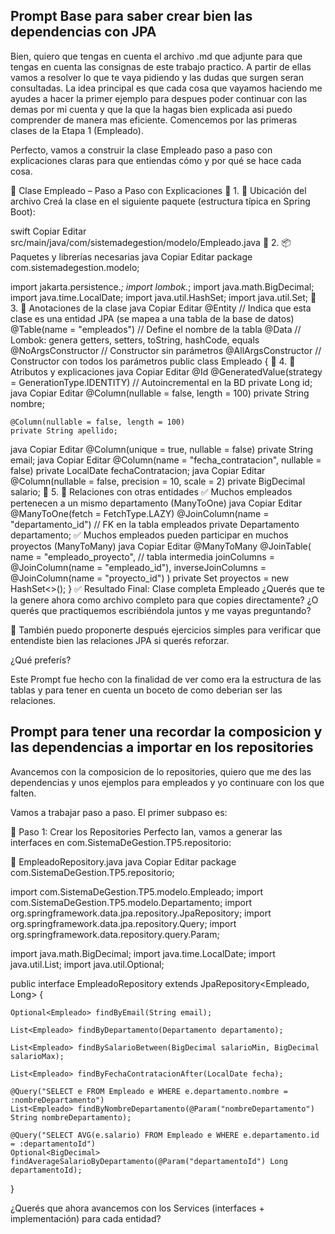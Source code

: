 ## Prompt Base para saber crear bien las dependencias con JPA

Bien, quiero que tengas en cuenta el archivo .md que adjunte para que tengas en cuenta las consignas de este trabajo practico. A partir de ellas vamos a resolver lo que te vaya pidiendo y las dudas que surgen seran consultadas. La idea principal es que cada cosa que vayamos haciendo me ayudes a hacer la primer ejemplo para despues poder continuar con las demas por mi cuenta y que la que la hagas bien explicada asi puedo comprender de manera mas eficiente. Comencemos por las primeras clases de la Etapa 1 (Empleado).

Perfecto, vamos a construir la clase Empleado paso a paso con explicaciones claras para que entiendas cómo y por qué se hace cada cosa.

🧱 Clase Empleado – Paso a Paso con Explicaciones
📌 1. 📁 Ubicación del archivo
Creá la clase en el siguiente paquete (estructura típica en Spring Boot):

swift
Copiar
Editar
src/main/java/com/sistemadegestion/modelo/Empleado.java
📌 2. 📦 Paquetes y librerías necesarias
java
Copiar
Editar
package com.sistemadegestion.modelo;

import jakarta.persistence.*;
import lombok.*;
import java.math.BigDecimal;
import java.time.LocalDate;
import java.util.HashSet;
import java.util.Set;
📌 3. 🔧 Anotaciones de la clase
java
Copiar
Editar
@Entity  // Indica que esta clase es una entidad JPA (se mapea a una tabla de la base de datos)
@Table(name = "empleados")  // Define el nombre de la tabla
@Data  // Lombok: genera getters, setters, toString, hashCode, equals
@NoArgsConstructor  // Constructor sin parámetros
@AllArgsConstructor  // Constructor con todos los parámetros
public class Empleado {
📌 4. 🔑 Atributos y explicaciones
java
Copiar
Editar
    @Id
    @GeneratedValue(strategy = GenerationType.IDENTITY)  // Autoincremental en la BD
    private Long id;
java
Copiar
Editar
    @Column(nullable = false, length = 100)
    private String nombre;

    @Column(nullable = false, length = 100)
    private String apellido;
java
Copiar
Editar
    @Column(unique = true, nullable = false)
    private String email;
java
Copiar
Editar
    @Column(name = "fecha_contratacion", nullable = false)
    private LocalDate fechaContratacion;
java
Copiar
Editar
    @Column(nullable = false, precision = 10, scale = 2)
    private BigDecimal salario;
📌 5. 🔗 Relaciones con otras entidades
✅ Muchos empleados pertenecen a un mismo departamento (ManyToOne)
java
Copiar
Editar
    @ManyToOne(fetch = FetchType.LAZY)
    @JoinColumn(name = "departamento_id")  // FK en la tabla empleados
    private Departamento departamento;
✅ Muchos empleados pueden participar en muchos proyectos (ManyToMany)
java
Copiar
Editar
    @ManyToMany
    @JoinTable(
        name = "empleado_proyecto",  // tabla intermedia
        joinColumns = @JoinColumn(name = "empleado_id"),
        inverseJoinColumns = @JoinColumn(name = "proyecto_id")
    )
    private Set<Proyecto> proyectos = new HashSet<>();
}
✅ Resultado Final: Clase completa Empleado
¿Querés que te la genere ahora como archivo completo para que copies directamente? ¿O querés que practiquemos escribiéndola juntos y me vayas preguntando?

📘 También puedo proponerte después ejercicios simples para verificar que entendiste bien las relaciones JPA si querés reforzar.

¿Qué preferís?

Este Prompt fue hecho con la finalidad de ver como era la estructura de las tablas y para tener en cuenta un boceto de como deberian ser las relaciones.

## Prompt para tener una recordar la composicion y las dependencias a importar en los repositories

Avancemos con la composicion de lo repositories, quiero que me des las dependencias y unos ejemplos para empleados y yo continuare con los que falten.

Vamos a trabajar paso a paso. El primer subpaso es:

🔹 Paso 1: Crear los Repositories
Perfecto Ian, vamos a generar las interfaces en com.SistemaDeGestion.TP5.repositorio:

📁 EmpleadoRepository.java
java
Copiar
Editar
package com.SistemaDeGestion.TP5.repositorio;

import com.SistemaDeGestion.TP5.modelo.Empleado;
import com.SistemaDeGestion.TP5.modelo.Departamento;
import org.springframework.data.jpa.repository.JpaRepository;
import org.springframework.data.jpa.repository.Query;
import org.springframework.data.repository.query.Param;

import java.math.BigDecimal;
import java.time.LocalDate;
import java.util.List;
import java.util.Optional;

public interface EmpleadoRepository extends JpaRepository<Empleado, Long> {

    Optional<Empleado> findByEmail(String email);

    List<Empleado> findByDepartamento(Departamento departamento);

    List<Empleado> findBySalarioBetween(BigDecimal salarioMin, BigDecimal salarioMax);

    List<Empleado> findByFechaContratacionAfter(LocalDate fecha);

    @Query("SELECT e FROM Empleado e WHERE e.departamento.nombre = :nombreDepartamento")
    List<Empleado> findByNombreDepartamento(@Param("nombreDepartamento") String nombreDepartamento);

    @Query("SELECT AVG(e.salario) FROM Empleado e WHERE e.departamento.id = :departamentoId")
    Optional<BigDecimal> findAverageSalarioByDepartamento(@Param("departamentoId") Long departamentoId);
}

¿Querés que ahora avancemos con los Services (interfaces + implementación) para cada entidad?


